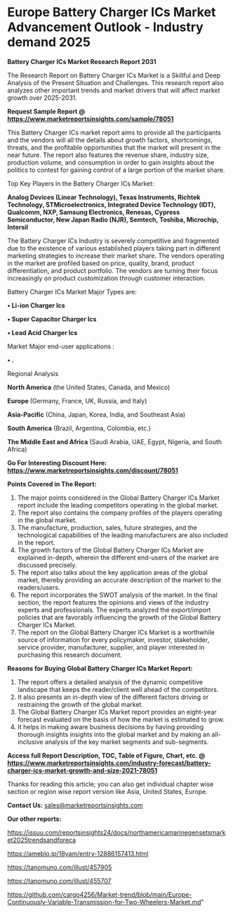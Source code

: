  # Europe Battery Charger ICs Market Advancement Outlook - Industry demand 2025

<strong>Battery Charger ICs Market Research Report 2031</strong>

The Research Report on Battery Charger ICs Market is a Skillful and Deep Analysis of the Present Situation and Challenges. This research report also analyzes other important trends and market drivers that will affect market growth over 2025-2031.

<strong>Request Sample Report @ <a href=https://www.marketreportsinsights.com/sample/78051>https://www.marketreportsinsights.com/sample/78051</a></strong>

This Battery Charger ICs market report aims to provide all the participants and the vendors will all the details about growth factors, shortcomings, threats, and the profitable opportunities that the market will present in the near future. The report also features the revenue share, industry size, production volume, and consumption in order to gain insights about the politics to contest for gaining control of a large portion of the market share.

Top Key Players in the Battery Charger ICs Market:

<strong>Analog Devices (Linear Technology), Texas Instruments, Richtek Technology, STMicroelectronics, Integrated Device Technology (IDT), Qualcomm, NXP, Samsung Electronics, Renesas, Cypress Semiconductor, New Japan Radio (NJR), Semtech, Toshiba, Microchip, Intersil</strong>

The Battery Charger ICs Industry is severely competitive and fragmented due to the existence of various established players taking part in different marketing strategies to increase their market share. The vendors operating in the market are profiled based on price, quality, brand, product differentiation, and product portfolio. The vendors are turning their focus increasingly on product customization through customer interaction.

Battery Charger ICs Market Major Types are:

<strong>• Li-ion Charger Ics

• Super Capacitor Charger Ics

• Lead Acid Charger Ics</strong>

Market Major end-user applications :

<strong>• .</strong>

Regional Analysis

</u><strong><b>North America</b></strong> (the United States, Canada, and Mexico)

<strong><b>Europe </b></strong>(Germany, France, UK, Russia, and Italy)

<strong><b>Asia-Pacific</b></strong> (China, Japan, Korea, India, and Southeast Asia)

<strong><b>South America</b></strong> (Brazil, Argentina, Colombia, etc.)

<strong><b>The Middle East and Africa</b></strong> (Saudi Arabia, UAE, Egypt, Nigeria, and South Africa)

<strong>Go For Interesting Discount Here: <a href=https://www.marketreportsinsights.com/discount/78051>https://www.marketreportsinsights.com/discount/78051</a></strong>

<strong>Points Covered in The Report:</strong>
<ol>
  <li>The major points considered in the Global Battery Charger ICs Market report include the leading competitors operating in the global market.</li>
  <li>The report also contains the company profiles of the players operating in the global market.</li>
  <li>The manufacture, production, sales, future strategies, and the technological capabilities of the leading manufacturers are also included in the report.</li>
  <li>The growth factors of the Global Battery Charger ICs Market are explained in-depth, wherein the different end-users of the market are discussed precisely.</li>
  <li>The report also talks about the key application areas of the global market, thereby providing an accurate description of the market to the readers/users.</li>
  <li>The report incorporates the SWOT analysis of the market. In the final section, the report features the opinions and views of the industry experts and professionals. The experts analyzed the export/import policies that are favorably influencing the growth of the Global Battery Charger ICs Market.</li>
  <li>The report on the Global Battery Charger ICs Market is a worthwhile source of information for every policymaker, investor, stakeholder, service provider, manufacturer, supplier, and player interested in purchasing this research document.</li>
</ol>
<strong>Reasons for Buying Global Battery Charger ICs Market Report:</strong>

<ol>
  <li>The report offers a detailed analysis of the dynamic competitive landscape that keeps the reader/client well ahead of the competitors.</li>
  <li>It also presents an in-depth view of the different factors driving or restraining the growth of the global market.</li>
  <li>The Global Battery Charger ICs Market report provides an eight-year forecast evaluated on the basis of how the market is estimated to grow.</li>
  <li>It helps in making aware business decisions by having providing thorough insights insights into the global market and by making an all-inclusive analysis of the key market segments and sub-segments.</li>
</ol>
<strong>Access full Report Description, TOC, Table of Figure, Chart, etc. @ <a href=https://www.marketreportsinsights.com/industry-forecast/battery-charger-ics-market-growth-and-size-2021-78051>https://www.marketreportsinsights.com/industry-forecast/battery-charger-ics-market-growth-and-size-2021-78051</a></strong>


Thanks for reading this article; you can also get individual chapter wise section or region wise report version like Asia, United States, Europe.

<strong>Contact Us:</strong>
sales@marketreportsinsights.com

<strong>Our other reports:</strong>

<a href=https://issuu.com/reportsinsights24/docs/northamericamarinegensetsmarket2025trendsandforeca>https://issuu.com/reportsinsights24/docs/northamericamarinegensetsmarket2025trendsandforeca</a>

<a href=https://ameblo.jp/18yam/entry-12886157413.html>https://ameblo.jp/18yam/entry-12886157413.html</a>

<a href=https://tanomuno.com/illust/457905>https://tanomuno.com/illust/457905</a>

<a href=https://tanomuno.com/illust/455707>https://tanomuno.com/illust/455707</a>

<a href=https://github.com/cargo4256/Market-trend/blob/main/Europe-Continuously-Variable-Transmission-for-Two-Wheelers-Market.md>https://github.com/cargo4256/Market-trend/blob/main/Europe-Continuously-Variable-Transmission-for-Two-Wheelers-Market.md</a>"
